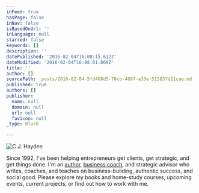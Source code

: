 ```yaml
---
inFeed: true
hasPage: false
inNav: false
isBasedOnUrl: ''
inLanguage: null
starred: false
keywords: []
description: ''
datePublished: '2016-02-04T16:08:15.612Z'
dateModified: '2016-02-04T16:08:01.069Z'
title: ''
author: []
sourcePath: _posts/2016-02-04-5fd468d5-78cb-4897-a33e-515837d11cae.md
published: true
authors: []
publisher:
  name: null
  domain: null
  url: null
  favicon: null
_type: Blurb

---
```

![C.J. Hayden](https://s3-us-west-2.amazonaws.com/the-grid-img/p/8f54d2869fd690f9951c3f9930e7de11457eaf32.jpg)

Since 1992, I've been helping entrepreneurs get clients, get strategic, and get things done.
I'm an [author][0], [business coach][1], and strategic advisor who writes, coaches, and teaches on business-building, authentic success, and social good. Please explore my books and home-study courses, upcoming events, current projects, or find out how to work with me.

[0]: http://www.cjhayden.com/books-audio/
[1]: http://www.cjhayden.com/about-cj/business-coaching/
